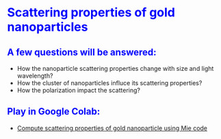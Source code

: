 <H1 style="color: blue">
Scattering properties of gold nanoparticles
</H1>

<H2 style="color:blue">
A few questions	will be	answered:
</H2>

- How the nanoparticle scattering properties change with size and light wavelength?
- How the cluster of nanoparticles influce its scattering properties?
- How the polarization impact the scattering?

<H2 style="color:blue">
Play in Google Colab:
</H2>

- <a href="https://colab.research.google.com/github/kiwiriver/scatt_nanoparticle/blob/master/notebook/t01_mie.ipynb">Compute scattering properties of gold nanoparticle using Mie code </a>

